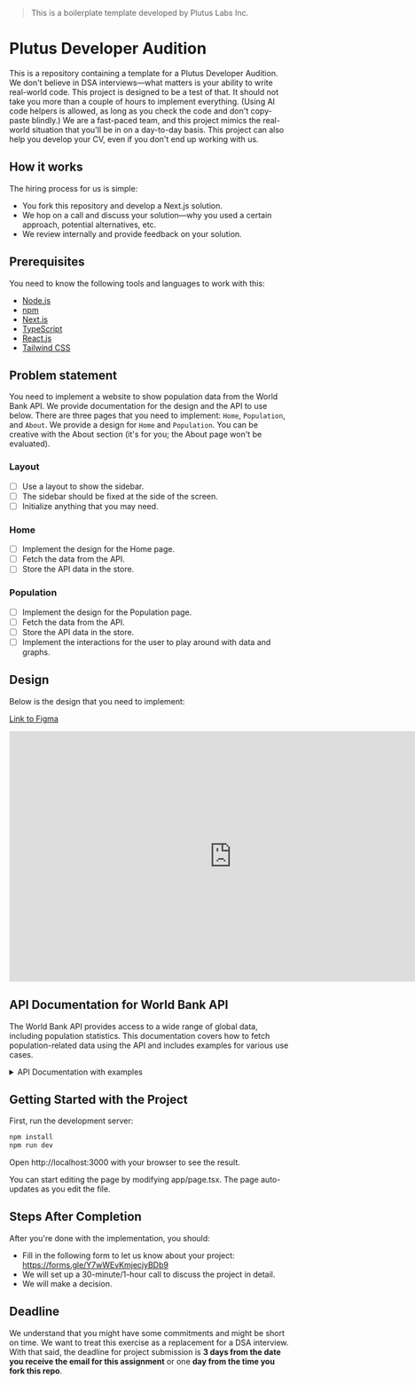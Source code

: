 > This is a boilerplate template developed by Plutus Labs Inc.

# Plutus Developer Audition

This is a repository containing a template for a Plutus Developer Audition. We don't believe in DSA interviews—what matters is your ability to write real-world code. This project is designed to be a test of that. It should not take you more than a couple of hours to implement everything. (Using AI code helpers is allowed, as long as you check the code and don't copy-paste blindly.) We are a fast-paced team, and this project mimics the real-world situation that you'll be in on a day-to-day basis. This project can also help you develop your CV, even if you don't end up working with us.

## How it works

The hiring process for us is simple:
- You fork this repository and develop a Next.js solution.
- We hop on a call and discuss your solution—why you used a certain approach, potential alternatives, etc.
- We review internally and provide feedback on your solution.

## Prerequisites

You need to know the following tools and languages to work with this:
- [Node.js](https://nodejs.org/)
- [npm](https://www.npmjs.com/)
- [Next.js](https://nextjs.org/)
- [TypeScript](https://www.typescriptlang.org/)
- [React.js](https://reactjs.org/)
- [Tailwind CSS](https://tailwindcss.com/)

## Problem statement

You need to implement a website to show population data from the World Bank API. We provide documentation for the design and the API to use below. There are three pages that you need to implement: `Home`, `Population`, and `About`. We provide a design for `Home` and `Population`. You can be creative with the About section (it's for you; the About page won't be evaluated).

### Layout

- [ ] Use a layout to show the sidebar.
- [ ] The sidebar should be fixed at the side of the screen.
- [ ] Initialize anything that you may need.

### Home

- [ ] Implement the design for the Home page.
- [ ] Fetch the data from the API.
- [ ] Store the API data in the store.

### Population

- [ ] Implement the design for the Population page.
- [ ] Fetch the data from the API.
- [ ] Store the API data in the store.
- [ ] Implement the interactions for the user to play around with data and graphs.

## Design

Below is the design that you need to implement:

[Link to Figma](https://www.figma.com/design/2sjwN6l1ZBj9nPuG40mAOu/Plutus-Hire-Audition-Design?node-id=0-1&t=2puEYrpAgTWv4Vec-1)

<iframe style="border: 1px solid rgba(0, 0, 0, 0.1);" width="800" height="450" src="https://embed.figma.com/design/2sjwN6l1ZBj9nPuG40mAOu/Plutus-Hire-Audition-Design?node-id=0-1&embed-host=share" allowfullscreen></iframe>

## API Documentation for World Bank API

The World Bank API provides access to a wide range of global data, including population statistics. This documentation covers how to fetch population-related data using the API and includes examples for various use cases.

<details>
  <summary>API Documentation with examples</summary>
  
### Base API Endpoint

The base URL for querying the World Bank API is:

```
https://api.worldbank.org/v2/
```

### Key Parameters

- **country**: Specifies the country or region. You can use country codes (e.g., `WLD` for world, `IND` for India). Multiple countries can be queried by separating the codes with a semicolon (`;`).
- **indicator**: Specifies the type of data. For example, `SP.POP.TOTL` represents total population.
- **date**: Defines the range of years for the data. You can use a single year (e.g., `2023`) or a range of years (e.g., `1960:2023`).
- **format**: Specifies the format of the response. Available options are `json` and `xml`.
- **per_page**: Limits the number of records per page (default: 50). You can increase this value to return more data in one request.
- **sort**: Allows sorting the data by date or value.

### Example Queries
- **Fetch World Population Over the Years**:

```
https://api.worldbank.org/v2/country/WLD/indicator/SP.POP.TOTL?date=1960:2023&format=json
```

- **Fetch Population for Multiple Countries** (China, India, USA, Indonesia, and Pakistan):

```
https://api.worldbank.org/v2/country/CHN;IND;USA;IDN;PAK/indicator/SP.POP.TOTL?date=1960:2023&format=json
```


- **Fetch Population Density Over the Years**:

```
https://api.worldbank.org/v2/country/WLD/indicator/EN.POP.DNST?date=1960:2023&format=json
```


- **Fetch Urban Population Over the Years**:

```
https://api.worldbank.org/v2/country/WLD/indicator/SP.URB.TOTL?date=1960:2023&format=json
```


- **Fetch Population Growth Rate Over the Years**:

```
https://api.worldbank.org/v2/country/WLD/indicator/SP.POP.GROW?date=1960:2023&format=json
```


### Advanced Querying

- **Paging**: By default, the API returns 50 records per page. To fetch more or fewer records, use the `per_page` parameter.
  
  Example: Fetch 100 results per page:
```
https://api.worldbank.org/v2/country/WLD/indicator/SP.POP.TOTL?date=1960:2023&format=json&per_page=100
```

- **Sorting**: You can sort the results by date (year) or value.

Example: Sort population data in descending order by year:

```
https://api.worldbank.org/v2/country/WLD/indicator/SP.POP.TOTL?date=1960:2023&format=json&per_page=100&sort=date:desc
```

</details>


## Getting Started with the Project

First, run the development server:

```bash
npm install
npm run dev
```

Open http://localhost:3000 with your browser to see the result.

You can start editing the page by modifying app/page.tsx. The page auto-updates as you edit the file.

## Steps After Completion
After you're done with the implementation, you should:

 - Fill in the following form to let us know about your project: https://forms.gle/Y7wWEvKmjecjyBDb9
 - We will set up a 30-minute/1-hour call to discuss the project in detail.
 - We will make a decision.
## Deadline
We understand that you might have some commitments and might be short on time. We want to treat this exercise as a replacement for a DSA interview. With that said, the deadline for project submission is **3 days from the date you receive the email for this assignment** or one **day from the time you fork this repo**.